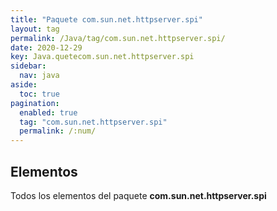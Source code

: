 ```yaml
---
title: "Paquete com.sun.net.httpserver.spi"
layout: tag
permalink: /Java/tag/com.sun.net.httpserver.spi/
date: 2020-12-29
key: Java.quetecom.sun.net.httpserver.spi
sidebar: 
  nav: java
aside: 
  toc: true
pagination: 
  enabled: true
  tag: "com.sun.net.httpserver.spi"
  permalink: /:num/
---
```


<h2>Elementos</h2>
Todos los elementos del paquete <strong>com.sun.net.httpserver.spi</strong>
